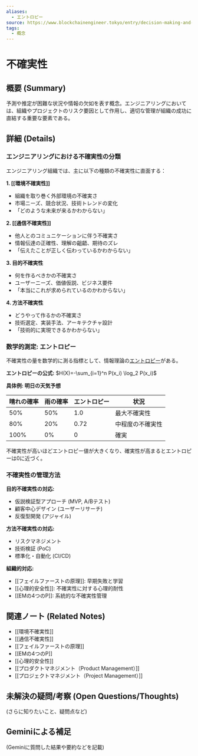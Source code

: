 ```yaml
---
aliases:
  - エントロピー
source: https://www.blockchainengineer.tokyo/entry/decision-making-and-entropy
tags:
  - 概念
---
```


# 不確実性

## 概要 (Summary)
予測や推定が困難な状況や情報の欠如を表す概念。エンジニアリングにおいては、組織やプロジェクトのリスク要因として作用し、適切な管理が組織の成功に直結する重要な要素である。

## 詳細 (Details)

### エンジニアリングにおける不確実性の分類

エンジニアリング組織では、主に以下の種類の不確実性に直面する：

**1. [[環境不確実性]]** 
- 組織を取り巻く外部環境の不確実さ
- 市場ニーズ、競合状況、技術トレンドの変化
- 「どのような未来が来るかわからない」

**2. [[通信不確実性]]**
- 他人とのコミュニケーションに伴う不確実さ
- 情報伝達の正確性、理解の齟齬、期待のズレ
- 「伝えたことが正しく伝わっているかわからない」

**3. 目的不確実性**
- 何を作るべきかの不確実さ
- ユーザーニーズ、価値仮説、ビジネス要件
- 「本当にこれが求められているのかわからない」

**4. 方法不確実性**
- どうやって作るかの不確実さ
- 技術選定、実装手法、アーキテクチャ設計
- 「技術的に実現できるかわからない」

### 数学的測定: エントロピー

不確実性の量を数学的に測る指標として、情報理論の[エントロピー](https://www.blockchainengineer.tokyo/entry/decision-making-and-entropy)がある。

**エントロピーの公式:**
$H(X)=-\sum_{i=1}^n P(x_i) \log_2 P(x_i)$

**具体例: 明日の天気予想**

| 晴れの確率 | 雨の確率 | エントロピー | 状況 |
| ----- | ---- | ------ | ---- |
| 50%   | 50%  | 1.0    | 最大不確実性 |
| 80%   | 20%  | 0.72   | 中程度の不確実性 |
| 100%  | 0%   | 0      | 確実 |

不確実性が高いほどエントロピー値が大きくなり、確実性が高まるとエントロピーは0に近づく。

### 不確実性の管理方法

**目的不確実性の対応:**
- 仮説検証型アプローチ (MVP, A/Bテスト)
- 顧客中心デザイン (ユーザーリサーチ)
- 反復型開発 (アジャイル)

**方法不確実性の対応:**
- リスクマネジメント
- 技術検証 (PoC)
- 標準化・自動化 (CI/CD)

**組織的対応:**
- [[フェイルファーストの原理]]: 早期失敗と学習
- [[心理的安全性]]: 不確実性に対する心理的耐性
- [[EMの4つのP]]: 系統的な不確実性管理

## 関連ノート (Related Notes)
- [[環境不確実性]]
- [[通信不確実性]]
- [[フェイルファーストの原理]]
- [[EMの4つのP]]
- [[心理的安全性]]
- [[プロダクトマネジメント（Product Management）]]
- [[プロジェクトマネジメント（Project Management）]]
## 未解決の疑問/考察 (Open Questions/Thoughts)
(さらに知りたいこと、疑問点など)

## Geminiによる補足
(Geminiに質問した結果や要約などを記載)